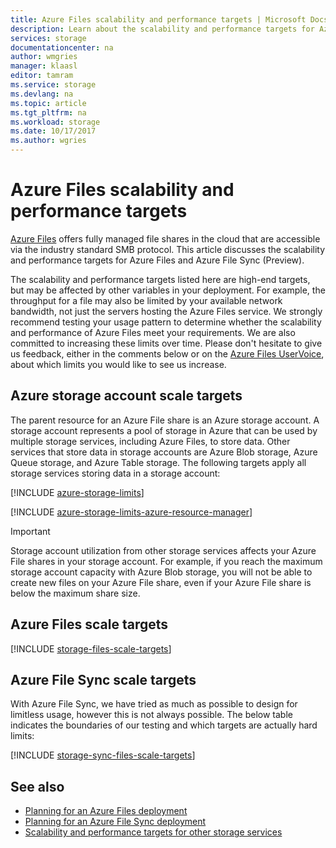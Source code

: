 ```yaml
---
title: Azure Files scalability and performance targets | Microsoft Docs
description: Learn about the scalability and performance targets for Azure Files, including the capacity, request rate, and inbound and outbound bandwidth limits.
services: storage
documentationcenter: na
author: wmgries
manager: klaasl
editor: tamram
ms.service: storage
ms.devlang: na
ms.topic: article
ms.tgt_pltfrm: na
ms.workload: storage
ms.date: 10/17/2017
ms.author: wgries
---
```


# Azure Files scalability and performance targets
[Azure Files](storage-files-introduction.md) offers fully managed file shares in the cloud that are accessible via the industry standard SMB protocol. This article discusses the scalability and performance targets for Azure Files and Azure File Sync (Preview).

The scalability and performance targets listed here are high-end targets, but may be affected by other variables in your deployment. For example, the throughput for a file may also be limited by your available network bandwidth, not just the servers hosting the Azure Files service. We strongly recommend testing your usage pattern to determine whether the scalability and performance of Azure Files meet your requirements. We are also committed to increasing these limits over time. Please don't hesitate to give us feedback, either in the comments below or on the [Azure Files UserVoice](https://feedback.azure.com/forums/217298-storage/category/180670-files), about which limits you would like to see us increase.

## Azure storage account scale targets
The parent resource for an Azure File share is an Azure storage account. A storage account represents a pool of storage in Azure that can be used by multiple storage services, including Azure Files, to store data. Other services that store data in storage accounts are Azure Blob storage, Azure Queue storage, and Azure Table storage. The following targets apply all storage services storing data in a storage account:

[!INCLUDE [azure-storage-limits](../../../includes/azure-storage-limits.md)]

[!INCLUDE [azure-storage-limits-azure-resource-manager](../../../includes/azure-storage-limits-azure-resource-manager.md)]

> [!Important]  
> Storage account utilization from other storage services affects your Azure File shares in your storage account. For example, if you reach the maximum storage account capacity with Azure Blob storage, you will not be able to create new files on your Azure File share, even if your Azure File share is below the maximum share size.

## Azure Files scale targets
[!INCLUDE [storage-files-scale-targets](../../../includes/storage-files-scale-targets.md)]

## Azure File Sync scale targets
With Azure File Sync, we have tried as much as possible to design for limitless usage, however this is not always possible. The below table indicates the boundaries of our testing and which targets are actually hard limits:

[!INCLUDE [storage-sync-files-scale-targets](../../../includes/storage-sync-files-scale-targets.md)]

## See also
- [Planning for an Azure Files deployment](storage-files-planning.md)
- [Planning for an Azure File Sync deployment](storage-sync-files-planning.md)
- [Scalability and performance targets for other storage services](../common/storage-scalability-targets.md)